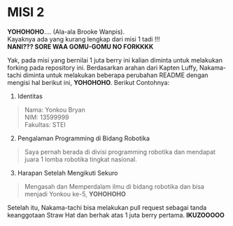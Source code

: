 # MISI 2 
**YOHOHOHO**.... (Ala-ala Brooke Wanpis). <br>
Kayaknya ada yang kurang lengkap dari misi 1 tadi !!! <br>
**NANI??? SORE WAA GOMU-GOMU NO FORKKKK** <br>

Yak, pada misi yang bernilai 1 juta berry ini kalian diminta untuk melakukan forking pada repository ini.
Berdasarkan arahan dari Kapten Luffy, Nakama-tachi diminta untuk melakukan beberapa perubahan README dengan mengisi hal berikut ini, **YOHOHOHO**.
Berikut Contohnya:
1. Identitas
  > Nama: Yonkou Bryan <br>
   NIM: 13599999 <br>
  Fakultas: STEI
  
2. Pengalaman Programming di Bidang Robotika<br>
  > Saya pernah berada di divisi programming robotika dan mendapat juara 1 lomba robotika tingkat nasional.
 
3. Harapan Setelah Mengikuti Sekuro<br>
  > Mengasah dan Memperdalam ilmu di bidang robotika dan bisa menjadi Yonkou ke-5, **YOHOHOHO**

Setelah itu, Nakama-tachi bisa melakukan pull request sebagai tanda keanggotaan Straw Hat dan berhak atas 1 juta berry pertama.
**IKUZOOOOO**

